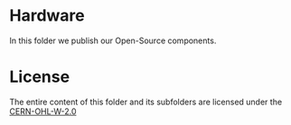 # Hardware
In this folder we publish our Open-Source components. 

# License
The entire content of this folder and its subfolders are licensed under the [CERN-OHL-W-2.0](./LICENSE.txt)

